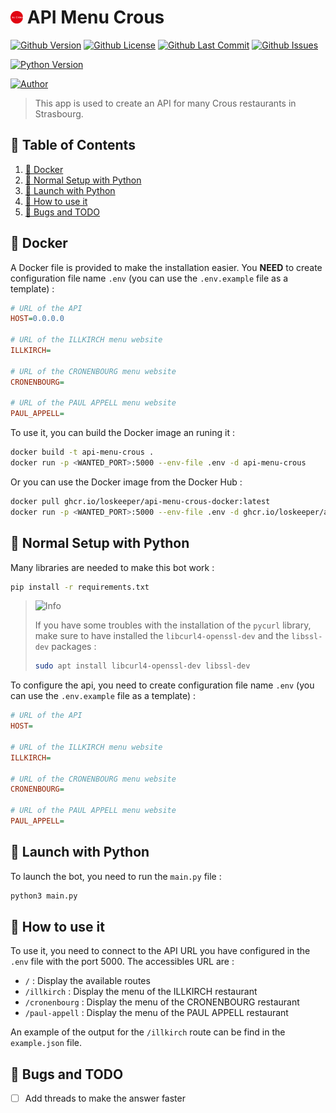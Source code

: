 # <img src="assets/icon.svg" alt="icon" width="4%"/> API Menu Crous
[![Github Version](https://img.shields.io/github/v/release/loskeeper/api-menu-crous)](https://github.com/LosKeeper/api-menu-crous)
[![Github License](https://img.shields.io/github/license/loskeeper/api-menu-crous)](https://github.com/LosKeeper/api-menu-crous/blob/main/LICENSE)
[![Github Last Commit](https://img.shields.io/github/last-commit/loskeeper/api-menu-crous)](https://github.com/LosKeeper/api-menu-crous/commits)
[![Github Issues](https://img.shields.io/github/issues/loskeeper/api-menu-crous)](https://github.com/LosKeeper/api-menu-crous/issues)

[![Python Version](https://img.shields.io/pypi/pyversions/discord-py-interactions)](https://www.python.org/downloads/)

[![Author](https://img.shields.io/badge/author-@LosKeeper-blue)](https://github.com/LosKeeper)
> This app is used to create an API for many Crous restaurants in Strasbourg.

## 🧾 Table of Contents
1. [🐋 Docker](#-docker)
2. [🔧 Normal Setup with Python](#-normal-setup-with-python)
3. [🚀 Launch with Python](#-launch-with-python)
4. [📝 How to use it](#-how-to-use-it)
5. [🐞 Bugs and TODO](#-bugs-and-todo)


## 🐋 Docker
A Docker file is provided to make the installation easier. You **NEED** to create configuration file name `.env` (you can use the `.env.example` file as a template) :
```ini
# URL of the API
HOST=0.0.0.0

# URL of the ILLKIRCH menu website
ILLKIRCH=

# URL of the CRONENBOURG menu website
CRONENBOURG=

# URL of the PAUL APPELL menu website
PAUL_APPELL=
```

To use it, you can build the Docker image an runing it :
```bash
docker build -t api-menu-crous .
docker run -p <WANTED_PORT>:5000 --env-file .env -d api-menu-crous
```

Or you can use the Docker image from the Docker Hub :
```bash
docker pull ghcr.io/loskeeper/api-menu-crous-docker:latest
docker run -p <WANTED_PORT>:5000 --env-file .env -d ghcr.io/loskeeper/api-menu-crous-docker:latest
```

## 🔧 Normal Setup with Python
Many libraries are needed to make this bot work :
```bash
pip install -r requirements.txt
```
> <picture>
>   <source media="(prefers-color-scheme: light)" srcset="https://raw.githubusercontent.com/Mqxx/GitHub-Markdown/main/blockquotes/badge/light-theme/info.svg">
>   <img alt="Info" src="https://raw.githubusercontent.com/Mqxx/GitHub-Markdown/main/blockquotes/badge/dark-theme/info.svg">
> </picture><br>
>
> If you have some troubles with the installation of the `pycurl` library, make sure to have installed the `libcurl4-openssl-dev` and the `libssl-dev` packages :
> ```bash
> sudo apt install libcurl4-openssl-dev libssl-dev
> ```

To configure the api, you need to create configuration file name `.env` (you can use the `.env.example` file as a template) :
```ini
# URL of the API
HOST=

# URL of the ILLKIRCH menu website
ILLKIRCH=

# URL of the CRONENBOURG menu website
CRONENBOURG=

# URL of the PAUL APPELL menu website
PAUL_APPELL=
```

## 🚀 Launch with Python
To launch the bot, you need to run the `main.py` file :
```bash
python3 main.py
```

## 📝 How to use it
To use it, you need to connect to the API URL you have configured in the `.env` file with the port 5000. The accessibles URL are :
- `/` : Display the available routes
- `/illkirch` : Display the menu of the ILLKIRCH restaurant
- `/cronenbourg` : Display the menu of the CRONENBOURG restaurant
- `/paul-appell` : Display the menu of the PAUL APPELL restaurant

An example of the output for the `/illkirch` route can be find in the `example.json` file.


## 🐞 Bugs and TODO
- [ ] Add threads to make the answer faster